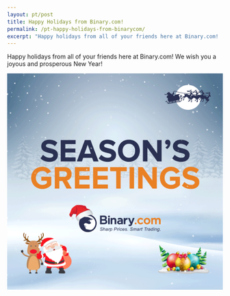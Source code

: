 ```yaml
---
layout: pt/post
title: Happy Holidays from Binary.com!
permalink: /pt-happy-holidays-from-binarycom/
excerpt: "Happy holidays from all of your friends here at Binary.com!  We wish you a joyous and prosperous New Year!..."
---
```



Happy holidays from all of your friends here at Binary.com!  We wish you a joyous and prosperous New Year!

![](/images/en-greeting2016.gif)

